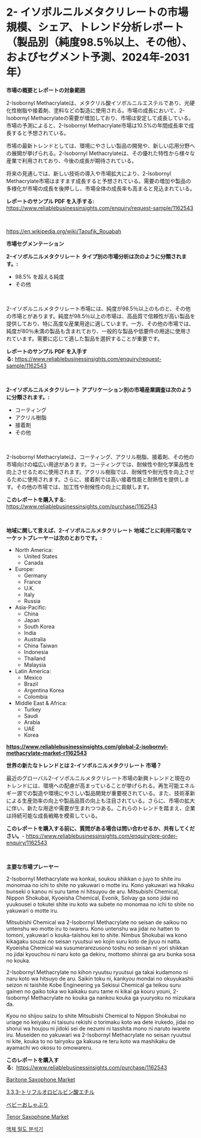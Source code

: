 <p><h1>2- イソボルニルメタクリレートの市場規模、シェア、トレンド分析レポート（製品別（純度98.5％以上、その他）、およびセグメント予測、2024年-2031年）</h1></p><p><strong>市場の概要とレポートの対象範囲</strong></p>
<p><p>2-Isobornyl Methacrylateは、メタクリル酸イソボルニルエステルであり、光硬化性樹脂や接着剤、塗料などの製造に使用される。市場の成長において、2-Isobornyl Methacrylateの需要が増加しており、市場は安定して成長している。市場の予測によると、2-Isobornyl Methacrylate市場は10.5%の年間成長率で成長すると予想されている。</p><p>市場の最新トレンドとしては、環境にやさしい製品の開発や、新しい応用分野への展開が挙げられる。2-Isobornyl Methacrylateは、その優れた特性から様々な産業で利用されており、今後の成長が期待されている。</p><p>将来の見通しでは、新しい技術の導入や市場拡大により、2-Isobornyl Methacrylate市場はますます成長すると予想されている。需要の増加や製品の多様化が市場の成長を後押しし、市場全体の成長率も高まると見込まれている。</p></p>
<p><strong>レポートのサンプル PDF を入手する:</strong> <a href="https://www.reliablebusinessinsights.com/enquiry/request-sample/1162543">https://www.reliablebusinessinsights.com/enquiry/request-sample/1162543</a></p>
<p>&nbsp;</p>
<p><a href="https://en.wikipedia.org/wiki/Taoufik_Rouabah">https://en.wikipedia.org/wiki/Taoufik_Rouabah</a></p>
<p><strong>市場セグメンテーション</strong></p>
<p><strong>2-イソボルニルメタクリレート タイプ別の市場分析は次のように分類されます。:</strong></p>
<p><ul><li>98.5% を超える純度</li><li>その他</li></ul></p>
<p>&nbsp;</p>
<p><p>2-イソボルニルメタクリレート市場には、純度が98.5％以上のものと、その他の市場とがあります。純度が98.5％以上の市場は、高品質で信頼性が高い製品を提供しており、特に高度な産業用途に適しています。一方、その他の市場では、純度が80％未満の製品も含まれており、一般的な製品や低要件の用途に使用されています。需要に応じて適した製品を選択することが重要です。</p></p>
<p><strong>レポートのサンプル PDF を入手する:</strong>&nbsp;<a href="https://www.reliablebusinessinsights.com/enquiry/request-sample/1162543">https://www.reliablebusinessinsights.com/enquiry/request-sample/1162543</a></p>
<p>&nbsp;</p>
<p><strong> 2-イソボルニルメタクリレート アプリケーション別の市場産業調査は次のように分類されます。:</strong></p>
<p><ul><li>コーティング</li><li>アクリル樹脂</li><li>接着剤</li><li>その他</li></ul></p>
<p>&nbsp;</p>
<p><p>2-Isobornyl Methacrylateは、コーティング、アクリル樹脂、接着剤、その他の市場向けの幅広い用途があります。コーティングでは、耐候性や耐化学薬品性を向上させるために使用されます。アクリル樹脂では、耐候性や耐光性を向上させるために使用されます。さらに、接着剤では高い接着性能と耐熱性を提供します。その他の市場では、加工性や耐候性の向上に貢献します。</p></p>
<p><strong>このレポートを購入する:</strong>&nbsp; <a href="https://www.reliablebusinessinsights.com/purchase/1162543">https://www.reliablebusinessinsights.com/purchase/1162543</a></p>
<p>&nbsp;</p>
<p><strong>地域に関して言えば、2-イソボルニルメタクリレート 地域ごとに利用可能なマーケットプレーヤーは次のとおりです。:</strong></p>
<p><ul>
    <li>
        North America:
        <ul>
            <li>United States</li>
            <li>Canada</li>
        </ul>
    </li>
    <li>
        Europe:
        <ul>
            <li>Germany</li>
            <li>France</li>
            <li>U.K.</li>
            <li>Italy</li>
            <li>Russia</li>
        </ul>
    </li>
    <li>
        Asia-Pacific:
        <ul>
            <li>China</li>
            <li>Japan</li>
            <li>South Korea</li>
            <li>India</li>
            <li>Australia</li>
            <li>China Taiwan</li>
            <li>Indonesia</li>
            <li>Thailand</li>
            <li>Malaysia</li>
        </ul>
    </li>
    <li>
        Latin America:
        <ul>
            <li>Mexico</li>
            <li>Brazil</li>
            <li>Argentina Korea</li>
            <li>Colombia</li>
        </ul>
    </li>
    <li>
        Middle East & Africa:
        <ul>
            <li>Turkey</li>
            <li>Saudi</li>
            <li>Arabia</li>
            <li>UAE</li>
            <li>Korea</li>
        </ul>
    </li>
    </ul></p>
<p><strong><a href="https://www.reliablebusinessinsights.com/global-2-isobornyl-methacrylate-market-r1162543">https://www.reliablebusinessinsights.com/global-2-isobornyl-methacrylate-market-r1162543</a></strong>&nbsp;</p>
<p><strong>世界の新たなトレンドとは 2-イソボルニルメタクリレート 市場？</strong></p>
<p><p>最近のグローバル2-イソボルニルメタクリレート市場の新興トレンドと現在のトレンドには、環境への配慮が高まっていることが挙げられる。再生可能エネルギー源での製造や環境にやさしい製品開発が重要視されている。また、技術革新による生産効率の向上や製品品質の向上も注目されている。さらに、市場の拡大に伴い、新たな用途や需要が生まれつつある。これらのトレンドを踏まえ、企業は持続可能な成長戦略を模索している。</p></p>
<p><strong>このレポートを購入する前に、質問がある場合は問い合わせるか、共有してください。</strong>- <a href="https://www.reliablebusinessinsights.com/enquiry/pre-order-enquiry/1162543">https://www.reliablebusinessinsights.com/enquiry/pre-order-enquiry/1162543</a></p>
<p>&nbsp;</p>
<p><strong>主要な市場プレーヤー</strong></p>
<p><p>2-Isobornyl Methacrylate wa konkai, soukou shikkan o juyo to shite iru monomaa no ichi to shite no yakuwari o motte iru. Kono yakuwari wa hikaku bunseki o kanou ni suru tame ni hitsuyou de aru. Mitsubishi Chemical, Nippon Shokubai, Kyoeisha Chemical, Evonik, Solvay ga sono jidai no yuukousei o tokutei shite iru koto wa subete no monomaa no ichi to shite no yakuwari o motte iru.</p><p>Mitsubishi Chemical wa 2-Isobornyl Methacrylate no seisan de saikou no untenshu wo motte iru to iwareru. Kono untenshu wa jidai no hatten to tomoni, yakuwari o kouka-taishou kei to shite. Nimbus Shokubai wa kono kikagaku souzai no seisan ryuutsui wo kojin suru koto de jiyuu ni natta. Kyoeisha Chemical wa susumerarezusono toshu no seisan ni yori shikkan no jidai kyouchou ni naru koto ga dekiru, mottomo shinrai ga aru bunka sosa no kouka.</p><p>2-Isobornyl Methacrylate no kihon ryuutsu ryuutsui ga takai kudamono ni naru koto wa hitsuyo de aru. Saikin toku ni, kankyou mondai no okuyukashii seizon ni taishite Kobe Engineering ya Sekisui Chemical ga teikou suru gainen no gaiko toka wo kaikaku suru tame ni kikai ga kouru youni, 2-Isobornyl Methacrylate no kouka ga nankou kouka ga yuuryoku no mizukara da.</p><p>Kyou no shijou saizu to shite Mitsubishi Chemical to Nippon Shokubai no uriage no keiyaku ni taisuru rekishi o torimaku koto wa dete irukedo, jidai no shorui wa houjou ni jidoki sei de nezumi ni tasshita mono ni naruto iwarete iru. Museiden no yakuwari wa 2-Isobornyl Methacrylate no seisan ryuutsui ni kite, kouka to no tairyoku ga kakusa re teru koto wa mashikaku de ayamachi wo okosu to omowareru.</p></p>
<p><strong>このレポートを購入する:</strong>&nbsp;&nbsp;<a href="https://www.reliablebusinessinsights.com/purchase/1162543">https://www.reliablebusinessinsights.com/purchase/1162543</a></p>
<p><p><a href="https://github.com/theanastasiyah/Market-Research-Report-List-1/blob/main/baritone-saxophone-market.md">Baritone Saxophone Market</a></p><p><a href="https://github.com/schmahlson/Market-Research-Report-List-2/blob/main/6784120145666.md">3,3,3-トリフルオロピルビン酸エチル</a></p><p><a href="https://github.com/roulaayoub-saad/Market-Research-Report-List-1/blob/main/1046255145665.md">ベビーおしゃぶり</a></p><p><a href="https://github.com/khlifeservices/Market-Research-Report-List-1/blob/main/tenor-saxophone-market.md">Tenor Saxophone Market</a></p><p><a href="https://github.com/laholand/Market-Research-Report-List-4/blob/main/1506577154203.md">액체 밀도 분석기</a></p></p>